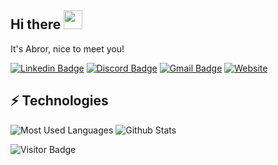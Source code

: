 
## Hi there <img src="https://raw.githubusercontent.com/aemmadi/aemmadi/master/wave.gif" width="30">

It's Abror, nice to meet you! 

[![Linkedin Badge](https://img.shields.io/badge/-abroro-blue?style=flat-square&logo=Linkedin&logoColor=white&link=https://www.linkedin.com/in/abroro/)](https://www.linkedin.com/in/abroro/)
[![Discord Badge](https://img.shields.io/badge/-abroro-5865F2?style=flat-square&logo=discord&logoColor=white&link=https://discordapp.com/users/abroro/)](https://discordapp.com/users/abroro)
[![Gmail Badge](https://img.shields.io/badge/-iskandarov@abroro.com-c14438?style=flat-square&logo=Gmail&logoColor=white&link=mailto:iskandarov@abroro.com)](mailto:iskandarov@abroro.com)
[![Website](https://img.shields.io/badge/-abroro.com-ffd22f?style=flat-square&link=https://abroro.com/)](https://abroro.com)

## ⚡ Technologies

![Most Used Languages](https://github-readme-stats.vercel.app/api/top-langs/?username=abroroo&layout=compact)
![Github Stats](https://github-readme-stats.vercel.app/api?username=abroroo&count_private=true&show_icons=true&include_all_commits=true&rank_icon=github&hide=issues,contribs)


![Visitor Badge](https://visitor-badge.laobi.icu/badge?page_id=abroroo.abroroo&format=true)
